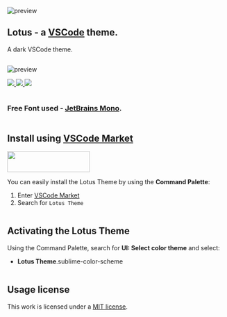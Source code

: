 
![preview](../main/docs/brand.png)

## Lotus - a [VSCode](https://code.visualstudio.com) theme.

A dark VSCode theme.

<img src="../main/docs/spacer.png" width="1" height="1">

![preview](../main/docs/view.png)

<p align="left">
	
<a href="https://packagecontrol.io/packages/Lotus%20Color%20Scheme" title="Downloads">
<img src="https://img.shields.io/packagecontrol/dt/Lotus%20Color%20Scheme?style=for-the-badge"/>
</a>	

<a href="https://github.com/release/luxelego/lotus_color_scheme" title="Release">
<img src="https://img.shields.io/github/release/luxelego/lotus_color_scheme.svg?style=for-the-badge"/>
</a>

<a href="https://github.com/luxelego/lotus_color_scheme/blob/main/LICENSE" title="License">
<img src="https://img.shields.io/github/license/luxelego/lotus_color_scheme.svg?style=for-the-badge"/>
</a>

</p>

<img src="../main/docs/spacer.png" width="1" height="1">

### Free Font used - [JetBrains Mono](https://www.jetbrains.com/lp/mono/).

<img src="../main/docs/spacer.png" width="1" height="1">

## Install using [VSCode Market](https://marketplace.visualstudio.com/VSCode)

[<img src="../main/docs/install.png" width="190" height="48">](https://packagecontrol.io/packages/Lotus%20Color%20Scheme)

You can easily install the Lotus Theme by using the **Command Palette**:

1. Enter [VSCode Market](https://marketplace.visualstudio.com/VSCode)
2. Search for `Lotus Theme`

<img src="../main/docs/spacer.png" width="1" height="1">

## Activating the Lotus Theme
Using the Command Palette, search for **UI: Select color theme** and select:

- **Lotus Theme**.sublime-color-scheme

<img src="../main/docs/spacer.png" width="1" height="1">

## Usage license

This work is licensed under a [MIT license](https://github.com/luxelego/lotus_vscode_theme/blob/main/LICENSE).
